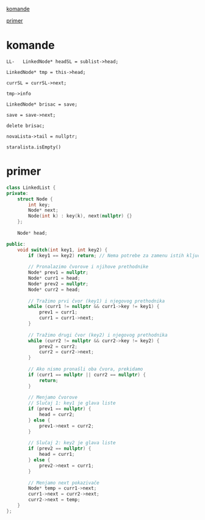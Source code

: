 
[komande](#komande)
<br>

[primer](#primer)


# komande

`LL-   LinkedNode* headSL = sublist->head;` 
<br>

`LinkedNode* tmp = this->head;`
<br>

`currSL = currSL->next;`
<br>

`tmp->info`
<br>

`LinkedNode* brisac = save;`
<br>

`save = save->next;`
<br>

`delete brisac;`
<br>

`novaLista->tail = nullptr; `
<br>

`staralista.isEmpty()`
<br>

# primer

```cpp
class LinkedList {
private:
    struct Node {
        int key;
        Node* next;
        Node(int k) : key(k), next(nullptr) {}
    };
    
    Node* head;

public:
    void switch(int key1, int key2) {
        if (key1 == key2) return; // Nema potrebe za zamenu istih ključeva
        
        // Pronalazimo čvorove i njihove prethodnike
        Node* prev1 = nullptr;
        Node* curr1 = head;
        Node* prev2 = nullptr;
        Node* curr2 = head;
        
        // Tražimo prvi čvor (key1) i njegovog prethodnika
        while (curr1 != nullptr && curr1->key != key1) {
            prev1 = curr1;
            curr1 = curr1->next;
        }
        
        // Tražimo drugi čvor (key2) i njegovog prethodnika
        while (curr2 != nullptr && curr2->key != key2) {
            prev2 = curr2;
            curr2 = curr2->next;
        }
        
        // Ako nismo pronašli oba čvora, prekidamo
        if (curr1 == nullptr || curr2 == nullptr) {
            return;
        }
        
        // Menjamo čvorove
        // Slučaj 1: key1 je glava liste
        if (prev1 == nullptr) {
            head = curr2;
        } else {
            prev1->next = curr2;
        }
        
        // Slučaj 2: key2 je glava liste
        if (prev2 == nullptr) {
            head = curr1;
        } else {
            prev2->next = curr1;
        }
        
        // Menjamo next pokazivače
        Node* temp = curr1->next;
        curr1->next = curr2->next;
        curr2->next = temp;
    }
};
```
